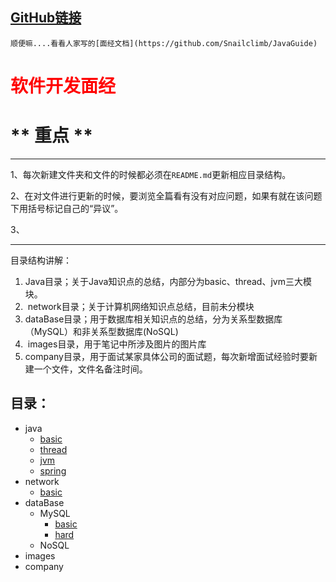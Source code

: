 ## [GitHub链接](https://github.com/Zwbxwwm/doc)

    顺便嘛....看看人家写的[面经文档](https://github.com/Snailclimb/JavaGuide)



# <font color="red">软件开发面经</font>



# ** 重点 ** 

------

1、每次新建文件夹和文件的时候都必须在`README.md`更新相应目录结构。

2、在对文件进行更新的时候，要浏览全篇看有没有对应问题，如果有就在该问题下用括号标记自己的“异议”。

3、

------

目录结构讲解：

1. ​	Java目录；关于Java知识点的总结，内部分为basic、thread、jvm三大模块。
2. ​    network目录；关于计算机网络知识点总结，目前未分模块
3. ​    dataBase目录；用于数据库相关知识点的总结，分为关系型数据库（MySQL）和非关系型数据库(NoSQL)
4. ​    images目录，用于笔记中所涉及图片的图片库
5. ​    company目录，用于面试某家具体公司的面试题，每次新增面试经验时要新建一个文件，文件名备注时间。

## 目录：

- java
  - [basic](java/basic.md)
  - [thread](java/thread.md)
  - [jvm](java/jvm.md)
  - [spring](java/spring.md)
- network
  - [basic](network/basic.md)
- dataBase
  - MySQL
    - [basic](dataBase/MySQL/basic.md)
    - [hard](dataBase/MySQL/hard.md)
  - NoSQL
- images
- company
